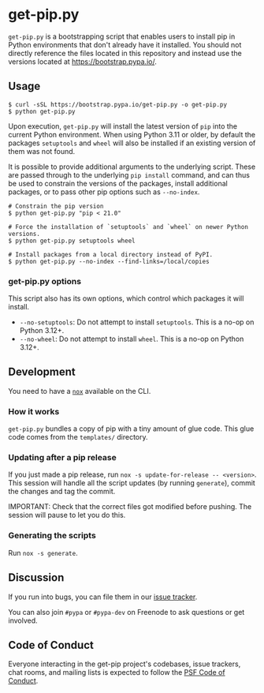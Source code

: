 # get-pip.py

`get-pip.py` is a bootstrapping script that enables users to install pip
in Python environments that don't already have it installed. You
should not directly reference the files located in this repository and instead
use the versions located at <https://bootstrap.pypa.io/>.

## Usage

```console
$ curl -sSL https://bootstrap.pypa.io/get-pip.py -o get-pip.py
$ python get-pip.py
```

Upon execution, `get-pip.py` will install the latest version of `pip` into the
current Python environment. When using Python 3.11 or older, by default the
packages `setuptools` and `wheel` will also be installed if an existing version
of them was not found.

It is possible to provide additional arguments to the underlying script. These
are passed through to the underlying `pip install` command, and can thus be
used to constrain the versions of the packages, install additional packages,
or to pass other pip options such as `--no-index`.

```console
# Constrain the pip version
$ python get-pip.py "pip < 21.0"

# Force the installation of `setuptools` and `wheel` on newer Python versions.
$ python get-pip.py setuptools wheel

# Install packages from a local directory instead of PyPI.
$ python get-pip.py --no-index --find-links=/local/copies
```

### get-pip.py options

This script also has its own options, which control which packages it will
install.

- `--no-setuptools`: Do not attempt to install `setuptools`. This is a no-op on Python 3.12+.
- `--no-wheel`: Do not attempt to install `wheel`. This is a no-op on Python 3.12+.

## Development

You need to have a [`nox`](https://nox.readthedocs.io/) available on the CLI.

### How it works

`get-pip.py` bundles a copy of pip with a tiny amount of glue code. This glue
code comes from the `templates/` directory.

### Updating after a pip release

If you just made a pip release, run `nox -s update-for-release -- <version>`.
This session will handle all the script updates (by running `generate`), commit
the changes and tag the commit.

IMPORTANT: Check that the correct files got modified before pushing. The session
will pause to let you do this.

### Generating the scripts

Run `nox -s generate`.

## Discussion

If you run into bugs, you can file them in our [issue tracker].

You can also join `#pypa` or `#pypa-dev` on Freenode to ask questions or
get involved.

[issue tracker]: https://github.com/pypa/get-pip/issues

## Code of Conduct

Everyone interacting in the get-pip project's codebases, issue trackers, chat
rooms, and mailing lists is expected to follow the [PSF Code of Conduct].

[PSF Code of Conduct]: https://github.com/pypa/.github/blob/main/CODE_OF_CONDUCT.md
